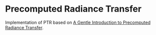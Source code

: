 # Precomputed Radiance Transfer

Implementation of PTR based on [A Gentle Introduction to
Precomputed Radiance Transfer](http://www.inf.ufrgs.br/~oliveira/pubs_files/Slomp_Oliveira_Patricio-Tutorial-PRT.pdf).
